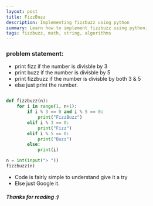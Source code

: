 ```yaml
---
layout: post
title: FizzBuzz
description: Implementing fizzbuzz using python 
summary: Learn how to implement fizzbuzz using python.
tags: fizzbuzz, math, string, algorithms
---
```


### problem statement:
- print fizz if the number is divisble by 3   
- print buzz if the number is divisble by 5   
- print fizzbuzz if the number is divisble by both 3 & 5   
- else just print the number.

```python

def fizzbuzz(n):
    for i in range(1, n+1):
        if i % 3 == 0 and i % 5 == 0:
            print("FizzBuzz")
        elif i % 3 == 0:
            print("Fizz")
        elif i % 5 == 0:
            print("Buzz")
        else:
            print(i)

n = int(input("> "))
fizzbuzz(n)
```

- Code is fairly simple to understand give it a try
- Else just Google it. 

##### Thanks for reading :)
